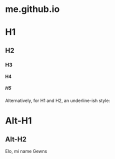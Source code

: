 # me.github.io
# H1
## H2
### H3
#### H4
##### H5

Alternatively, for H1 and H2, an underline-ish style:

Alt-H1
======

Alt-H2
------

Elo, mi name Gewns
